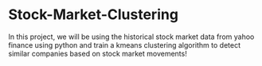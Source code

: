 # Stock-Market-Clustering

In this project, we will be using the historical stock market data from yahoo finance using python and train a kmeans clustering algorithm to detect similar companies based on stock market movements!

